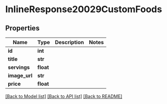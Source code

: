# InlineResponse20029CustomFoods

## Properties
Name | Type | Description | Notes
------------ | ------------- | ------------- | -------------
**id** | **int** |  | 
**title** | **str** |  | 
**servings** | **float** |  | 
**image_url** | **str** |  | 
**price** | **float** |  | 

[[Back to Model list]](../README.md#documentation-for-models) [[Back to API list]](../README.md#documentation-for-api-endpoints) [[Back to README]](../README.md)


